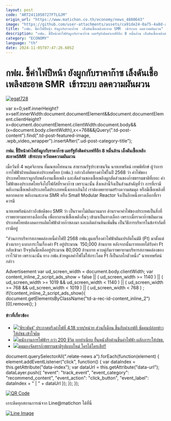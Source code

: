 ```yaml
---
layout: post
code: "ART2411050727FTLGJM"
origin_url: "https://www.matichon.co.th/economy/news_4880643"
image: "https://github.com/user-attachments/assets/ca91de24-0a75-4a8d-a44e-d99b00600ccd"
title: "กฟผ. ชี้ค่าไฟปีหน้า ยังผูกกับราคาก๊าซ  เล็งดันเชื้อเพลิงสะอาด SMR  เข้าระบบ ลดความผันผวน"
description: "กฟผ. ชี้ปีหน้าค่าไฟยังผูกกับราคาก๊าซ เผยรัฐยังติดค่าเอฟทีอีก 8 หมื่นล้าน เล็งดันเชื้อเพลิงสะอาดSMR  เข้าระบบ หวังลดความผันผวน"
category: "ECONOMY"
language: "th"
date: 2024-11-05T07:47:26.605Z
---
```


# กฟผ. ชี้ค่าไฟปีหน้า ยังผูกกับราคาก๊าซ  เล็งดันเชื้อเพลิงสะอาด SMR  เข้าระบบ ลดความผันผวน

[![](https://www.matichon.co.th/wp-content/uploads/2024/11/egat728-1.jpg "egat728")](https://www.matichon.co.th/wp-content/uploads/2024/11/egat728-1.jpg)

var x=0;self.innerHeight?x=self.innerWidth:document.documentElement&&document.documentElement.clientHeight?x=document.documentElement.clientWidth:document.body&&(x=document.body.clientWidth),x<=768&&jQuery(".td-post-content").find(".td-post-featured-image, .wpb\_video\_wrapper").insertAfter(".ud-post-category-title");

**กฟผ. ชี้ปีหน้าค่าไฟยังผูกกับราคาก๊าซ เผยรัฐยังติดค่าเอฟทีอีก 8 หมื่นล้าน เล็งดันเชื้อเพลิงสะอาดSMR  เข้าระบบ หวังลดความผันผวน**

เมื่อวันที่ 4 พฤศจิกายน ที่มณฑลไห่หนาน สาธารณรัฐประชาชนจีน นายเทพรัตน์ เทพพิทักษ์ ผู้ว่าการการไฟฟ้าฝ่ายผลิตแห่งประเทศไทย (กฟผ.) กล่าวถึงทิศทางค่าไฟในปี 2568 ว่า ค่าไฟของประเทศไทยเราผูกกับพลังงานเชื้อเพลิง และสัดส่วนของเชื้อเพลิงผูกสัดส่วนของก๊าซธรรมชาติที่เยอะ ค่าไฟฟ้าของประเทศไทยจึงไปโฟกัสที่ราคาก๊าซ เพราะฉะนั้น สิ่งเหล่านี้จึงเป็นส่วนสำคัญที่ว่า การที่เรามีพลังงานเชื้อเพลิงประเภทใดประเภทหนึ่งเยอะเกินไป เราต้องพยายามสร้างความสมดุล หรือมีเชื้อเพลิงที่หลากหลาย พลังงานสะอาด SMR หรือ Small Modular Reactor จึงเป็นอีกหนึ่งทางเลือกที่เราควรมี

นายเทพรัตน์กล่าวถึงข้อดีของ SMR ว่า เป็นราคาไม่ผันผวนมาก ด้านราคาค่าไฟของประเทศเป็นสิ่งที่เราพยายามหาทางเลือกอื่น เพื่อบาลานซ์เชื้อเพลิงอื่นๆ เข้ามาเป็นทางเลือก เพราะเมื่อราคาก๊าซผันผวน ประเทศไทยต้องลดการผลิตไฟฟ้าด้วยก๊าซลงมา และผลิตถ่านหินเพิ่มขึ้น เป็นวิธีการบริหารในข้อจำกัดที่เรามีอยู่

“ส่วนการบริหารสภาพคล่องหนี้ค่าไฟปี 2568 กฟผ.ดูแลเรื่องค่าไฟฟ้าผันแปรอัตโนมัติ (Ft) มาตั้งแต่ช่วงแรกๆ แบกภาระในเรื่องค่า Ft อยู่ประมาณ  150,000 ล้านบาท หลังจากนั้นเราทยอยได้รับค่า Ft กลับเข้ามา ปัจจุบันนี้เหลืออยู่ประมาณ 80,000 ล้านบาท ควบคู่กันเราพยายามบริหารสภาพคล่องของเราไว้ด้วย เพราะฉะนั้น ทาง กฟผ.ช่วยดูแลค่าไฟไม่ให้กระโดด Ft ก็เป็นกลไกตัวหนึ่ง” นายเทพรัตน์กล่าว

Advertisement var ud\_screen\_width = document.body.clientWidth; var content\_inline\_2\_script\_ads\_show = false || ( ud\_screen\_width >= 1140 ) || ( ud\_screen\_width >= 1019 && ud\_screen\_width < 1140 ) || ( ud\_screen\_width >= 768 && ud\_screen\_width < 1019 ) || ( ud\_screen\_width < 768 ) ; if(!content\_inline\_2\_script\_ads\_show){ document.getElementsByClassName("td-a-rec-id-content\_inline\_2")\[0\].remove(); }

#### ข่าวที่เกี่ยวข้อง

*   [![](https://www.matichon.co.th/wp-content/uploads/2024/07/p728-9.jpg)‘พีระพันธุ์’ ประกาศตรึงค่าไฟที่ 4.18 บาท/หน่วย ส่วนกี่เดือน ขึ้นกับค่าเอฟที ซัดคนปล่อยข่าวให้ปชช.เข้าใจผิด](https://www.matichon.co.th/politics/news_4690084)
*   [![](https://www.matichon.co.th/wp-content/uploads/2024/07/ข้นค่าไฟ454.jpg)พนักงานการไฟฟ้าฯ กว่า 200 ชีวิต บุกทำเนียบ ยื่่นหนังสือค้านขึ้นค่าไฟฟ้า ผลักภาระให้ปชช.](https://www.matichon.co.th/economy/news_4684653)
*   [![](https://www.matichon.co.th/wp-content/uploads/2024/03/C-1-1.jpg)มุมมองจัดสรรก๊าซธรรมชาติรูปแบบใหม่ ใครได้ใครเสีย!!](https://www.matichon.co.th/economy/news_4478968)

document.querySelectorAll(".relate-news a").forEach(function(element) { element.addEventListener("click", function() { var dataIndex = this.getAttribute("data-index"); var dataUrl = this.getAttribute("data-url"); dataLayer.push({ "event": "track\_event", "event\_category": "recommend\_content", "event\_action": "click\_button", "event\_label": dataIndex + " | " + dataUrl }); }); });

[![QR Code](https://www.matichon.co.th/wp-content/uploads/2023/07/wob1371z.jpg)](https://lin.ee/ht0nDxX)

เกาะติดทุกสถานการณ์จาก Line@matichon ได้ที่นี่

[![Line Image](https://www.matichon.co.th/wp-content/uploads/2023/07/th.png)](https://lin.ee/ht0nDxX)